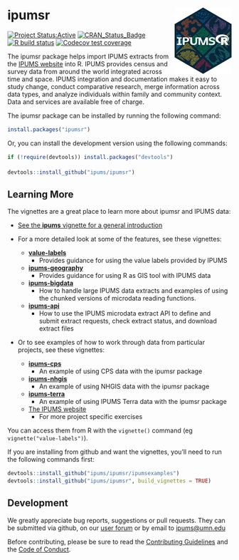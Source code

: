 
<!-- README.md is generated from README.Rmd. Please edit that file -->

# ipumsr <img src="man/figures/logo.png" align="right" height="149" width="128.5"/>

<!-- badges: start -->

[![Project
Status:Active](https://www.repostatus.org/badges/latest/active.svg)](https://www.repostatus.org/#active)
[![CRAN_Status_Badge](https://www.r-pkg.org/badges/version/ipumsr)](https://CRAN.R-project.org/package=ipumsr)
[![R build
status](https://github.com/ipums/ipumsr/workflows/R-CMD-check/badge.svg)](https://github.com/ipums/ipumsr/actions)
[![Codecov test
coverage](https://codecov.io/gh/ipums/ipumsr/branch/master/graph/badge.svg)](https://app.codecov.io/gh/ipums/ipumsr?branch=master)
<!-- badges: end -->

The ipumsr package helps import IPUMS extracts from the [IPUMS
website](https://www.ipums.org) into R. IPUMS provides census and survey
data from around the world integrated across time and space. IPUMS
integration and documentation makes it easy to study change, conduct
comparative research, merge information across data types, and analyze
individuals within family and community context. Data and services are
available free of charge.

The ipumsr package can be installed by running the following command:

``` r
install.packages("ipumsr")
```

Or, you can install the development version using the following
commands:

``` r
if (!require(devtools)) install.packages("devtools")

devtools::install_github("ipums/ipumsr")
```

## Learning More

The vignettes are a great place to learn more about ipumsr and IPUMS
data:

-   [See the **ipums** vignette for a general
    introduction](https://tech.popdata.org/ipumsr/articles/ipums.html)

-   For a more detailed look at some of the features, see these
    vignettes:

    -   [**value-labels**](https://tech.popdata.org/ipumsr/articles/value-labels.html)
        -   Provides guidance for using the value labels provided by
            IPUMS
    -   [**ipums-geography**](https://tech.popdata.org/ipumsr/articles/ipums-geography.html)
        -   Provides guidance for using R as GIS tool with IPUMS data
    -   [**ipums-bigdata**](https://tech.popdata.org/ipumsr/articles/ipums-bigdata.html)
        -   How to handle large IPUMS data extracts and examples of
            using the chunked versions of microdata reading functions.
    -   [**ipums-api**](https://tech.popdata.org/ipumsr/articles/ipums-api.html)
        -   How to use the IPUMS microdata extract API to define and
            submit extract requests, check extract status, and download
            extract files

-   Or to see examples of how to work through data from particular
    projects, see these vignettes:

    -   [**ipums-cps**](https://tech.popdata.org/ipumsr/articles/ipums-cps.html)
        -   An example of using CPS data with the ipumsr package
    -   [**ipums-nhgis**](https://tech.popdata.org/ipumsr/articles/ipums-nhgis.html)
        -   An example of using NHGIS data with the ipumsr package
    -   [**ipums-terra**](https://tech.popdata.org/ipumsr/articles/ipums-terra.html)
        -   An example of using IPUMS Terra data with the ipumsr package
    -   [The IPUMS website](https://www.ipums.org/support/exercises)
        -   For more project specific exercises

You can access them from R with the `vignette()` command (eg
`vignette("value-labels")`).

If you are installing from github and want the vignettes, you’ll need to
run the following commands first:

``` r
devtools::install_github("ipums/ipumsr/ipumsexamples")
devtools::install_github("ipums/ipumsr", build_vignettes = TRUE)
```

## Development

We greatly appreciate bug reports, suggestions or pull requests. They
can be submitted via github, on our [user
forum](https://forum.ipums.org) or by email to <ipums@umn.edu>

Before contributing, please be sure to read the [Contributing
Guidelines](https://github.com/ipums/ipumsr/blob/master/CONTRIBUTING.md)
and the [Code of
Conduct](https://github.com/ipums/ipumsr/blob/master/CONDUCT.md).
